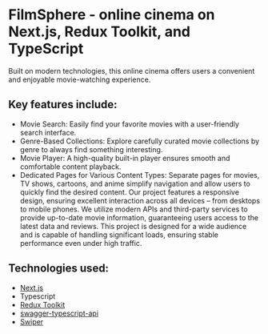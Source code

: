# FilmSphere - online cinema on Next.js, Redux Toolkit, and TypeScript
Built on modern technologies, this online cinema offers users a convenient and enjoyable movie-watching experience. 

## Key features include:
- Movie Search: Easily find your favorite movies with a user-friendly search interface.
- Genre-Based Collections: Explore carefully curated movie collections by genre to always find something interesting.
- Movie Player: A high-quality built-in player ensures smooth and comfortable content playback.
- Dedicated Pages for Various Content Types: Separate pages for movies, TV shows, cartoons, and anime simplify navigation and allow users to quickly find the desired content.
Our project features a responsive design, ensuring excellent interaction across all devices – from desktops to mobile phones. We utilize modern APIs and third-party services to provide up-to-date movie information, guaranteeing users access to the latest data and reviews.
This project is designed for a wide audience and is capable of handling significant loads, ensuring stable performance even under high traffic.

## Technologies used: 
- [Next.js](https://nextjs.org/)
- Typescript
- [Redux Toolkit](https://redux-toolkit.js.org/)
- [swagger-typescript-api](https://github.com/acacode/swagger-typescript-api)
- [Swiper](https://swiperjs.com/react)

